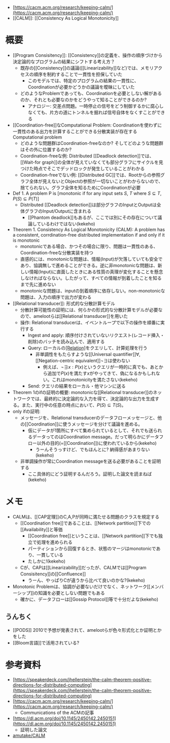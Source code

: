 - [https://cacm.acm.org/research/keeping-calm/](https://cacm.acm.org/research/keeping-calm/)
- [[CALM]]: [[Consistency As Logical Monotonicity]]
# 概要
- [[Program Consisitency]]: [[Consistency]]の定義を、操作の順序づけから決定論的なプログラムの結果にシフトする考え方？
	- 既存の[[Consistency]]の議論([[Linearizability]]など)では、メモリアクセスの順序を制約することで一貫性を担保していた
		- このモデルでは、特定のプログラムの結果の一貫性に、Coordinationが必要かどうかの議論を曖昧にしていた
	- どのようなProblemであっても、Coordinationを必要としない解があるのか、それとも必要なのかをどうやって知ることができるのか?
		- アナロジー: 交差点問題。一時停止の信号をどう制御するかに腐心しなくても、片方の道にトンネルを掘れば信号自体をなくすことができる
- [[Coordination-free]]なComputational Problem: Coordinationを使わずに一貫性のある出力を計算することができる分散実装が存在するComputational problem
	- どのような問題群はCoordination-freeなのか? そしてどのような問題群はその外に位置するのか?
	- Coordination-freeな例: Distributed [[Deadlock detection]]では、[[Wait-for graph]]の全体が見えていなくても部分グラフにサイクルを見つけた時点でそこでデッドロックが発生していることがわかる
	- Coordination-freeでない例:  [[Distributed GC]]では、Rootからの参照グラフ全体が見えないとObjectの参照が一切ないことがわからないので、捨てられない。グラフ全体を知るためにCoordinationが必要
- Def 1. A problem P is [monotonic if for any input sets $S$, $T$ where $S \subseteq T$, $P(S) \subseteq P(T)$]
	- Distributed [[Deadlock detection]]は部分グラフのInputとOutputは全体グラフのInput/Outputに含まれる
		- [[Phantom deadlock]]もあるが、ここでは別にその存在について議論しているわけではない(kekeho)
- Theorem 1. Consistency As Logical Monotonicity (CALM): A problem has a consistent, corrdination-free distributed implementation if and only if it is monotonic
	- monotonicである場合、かつその場合に限り、問題は一貫性のある、Coordination-freeな分散実装を持つ
	- 直感的には、monotonicな問題は、情報(Input)が欠落していても安全であり、協調無しで進めることができる。逆に非monotonicな問題は、新しい情報(Input)に直面したときにある性質の真理が変化することを懸念しなければならない。したがって、すべての情報が到着したことを知るまで先に進めない
	- monotonicな問題は、inputの到着順序に依存しない。non-monotonicな問題は、入力の順序で出力が変わる
- [[Relational transducer]]: 形式的な分散計算モデル
	- 分散計算可能性の証明には、何らかの形式的な分散計算モデルが必要なので、amelootらは[[Relational transducer]]を用いた
	- 操作: Relational transducerは、イベントループで以下の操作を順番に実行する
		- Ingest and apply: 順序付けされていないリクエスト(レコード挿入・削除)のバッチを読み込んで、適用する
		- Query: ローカルの[[Relation]](レコードの集合)をクエリして、計算処理を行う
			- 非単調性をもたらすような[[Universal quantifier]]$\forall$, [[Negation-centric equivalent]]$\neg\exists$は使わない
				- 例えば、$\neg\exists x : P(x)$というクエリが一時的に真でも、あとから追加で$P(x)$を満たす$x$がやってきて、偽になるかもしれない。これはmonotonicityを満たさない(kekeho)
		- Send: クエリの結果をローカル・他マシンに送る
- Theorem 1のifの証明の概要: monotonicな[[Relational transducer]]のネットワークでは、最終的に決定論的な入力を得て、決定論的な出力を生成する。また、実行中の任意の時点において、$P(S) \subseteq T(S)$。
- only ifの証明:
	- メッセージを、Relational transducerのデータフローメッセージと、他の[[Coordination]]に使うメッセージを分けて議論を進める。
		- 仮にデータが1箇所にすべて集められているとして、それでも送られるデータってのはCoordination message。だって明らかにデータフロー以外の目的(=[[Coordination]])に使われているから(kekeho)
			- うーんそうっすけど、でもほんとに? 納得感があまりない(kekeho)
	- 非単調操作が常にCoordination messageを送る必要があることを証明する
		- ここ具体的にどう証明するんだろう。証明した論文を読まねば(kekeho)

# メモ
- CALMは、[[CAP定理]]のC,A,Pが同時に満たせる問題のクラスを規定する
	- [[Coordination free]]であることは、[[Network partition]]下での[[Availability]]と等価
		- [[Coordination free]]ということは、[[Network partition]]下でも独立で処理を進められる
		- パーティションから回復するとき、状態のマージはmonotonicであり、一貫している
		- たしかに!(kekeho)
	- Cが、CAPは[[Linearizability]]だったが、CALMでは[[Program Consisitency]]の[[Confluence]]
		- うーん、やっぱりCが違うから比べて良いのかな?(kekeho)
- Monotonic Problemは、協調が必要ないだけでなく、ネットワーク[[メンバーシップ]]の知識を必要としない問題でもある
	- 確かに、データフローは[[Gossip Protocol]]等で十分だよな(kekeho)

## うんちく
- [[PODS]] 2010で予想が発表されて、amelootらが色々形式化とか証明とかをした
- [[Bloom言語]]で活用されている?

# 参考資料
- [https://speakerdeck.com/jhellerstein/the-calm-theorem-positive-directions-for-distributed-computing](https://speakerdeck.com/jhellerstein/the-calm-theorem-positive-directions-for-distributed-computing)
- [https://cacm.acm.org/research/keeping-calm/](https://cacm.acm.org/research/keeping-calm/)
	- Communications of the ACMの記事
- [https://dl.acm.org/doi/10.1145/2450142.2450151](https://dl.acm.org/doi/10.1145/2450142.2450151)
	- 証明した論文
- [amutake/CALM](https://scrapbox.io/amutake/CALM)